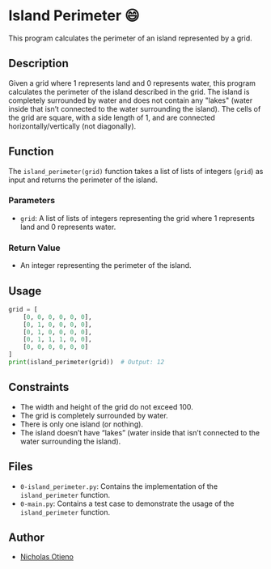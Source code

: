 # Island Perimeter :smile:

This program calculates the perimeter of an island represented by a grid.

## Description

Given a grid where 1 represents land and 0 represents water, this program calculates the perimeter of the island described in the grid. The island is completely surrounded by water and does not contain any "lakes" (water inside that isn’t connected to the water surrounding the island). The cells of the grid are square, with a side length of 1, and are connected horizontally/vertically (not diagonally).

## Function

The `island_perimeter(grid)` function takes a list of lists of integers (`grid`) as input and returns the perimeter of the island.

### Parameters

- `grid`: A list of lists of integers representing the grid where 1 represents land and 0 represents water.

### Return Value

- An integer representing the perimeter of the island.

## Usage

```python
grid = [
    [0, 0, 0, 0, 0, 0],
    [0, 1, 0, 0, 0, 0],
    [0, 1, 0, 0, 0, 0],
    [0, 1, 1, 1, 0, 0],
    [0, 0, 0, 0, 0, 0]
]
print(island_perimeter(grid))  # Output: 12
```

## Constraints

- The width and height of the grid do not exceed 100.
- The grid is completely surrounded by water.
- There is only one island (or nothing).
- The island doesn’t have “lakes” (water inside that isn’t connected to the water surrounding the island).

## Files

- `0-island_perimeter.py`: Contains the implementation of the `island_perimeter` function.
- `0-main.py`: Contains a test case to demonstrate the usage of the `island_perimeter` function.

## Author

- [Nicholas Otieno](https://github.com/Nicholas2023)

